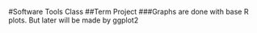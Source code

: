 #Software Tools Class 
##Term Project
###Graphs are done with base R plots. But later will be made by ggplot2
